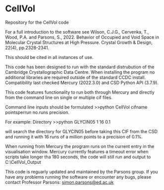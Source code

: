 # CellVol
Repository for the CellVol code

For a full introduction to the software see Wilson, C.J.G., Cervenka, T., Wood, P.A. and Parsons, S., 2022. Behavior of Occupied and Void Space in Molecular Crystal Structures at High Pressure. Crystal Growth & Design, 22(4), pp.2328-2341. 

This should be cited in all instances of use.

This code has been designed to run with the standard distrubution of the Cambridge Crystallographic Data Centre. 
When installing the program no additional libraries are required outside of the standard CCDC install. Compatibility last checked Mercury (2022.3.0) and CSD Python API (3.7.9).

This code features functionality to run both through Mercury and directly from the command line on single or multiple cif files.

Command line inputs should be formulated >>python CellVol cifname pointsperrun no.runs precision.

For example:
Directory >>python GLYCIN05 1 16 0.1

will search the directory for GLYCIN05 before taking this CIF from the CSD and running it with 16 runs of a million points to a precision of 0.1%. 

When running from Mercury the program runs on the current entry in the visualisation window. Mercury currently features a timeout error when scripts take longer tha 180 seconds, the code will still run and output to C:\CellVol_Output

This code is reguarly updated and maintained by the Parsons group.
If you have any problems running the software or encounter any bugs, please contact Professor Parsons: simon.parsons@ed.ac.uk
